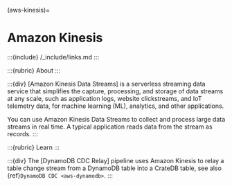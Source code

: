 (aws-kinesis)=
# Amazon Kinesis

:::{include} /_include/links.md
:::

:::{rubric} About
:::

:::{div}
[Amazon Kinesis Data Streams] is a serverless streaming data service that
simplifies the capture, processing, and storage of data streams at any
scale, such as application logs, website clickstreams, and IoT telemetry
data, for machine learning (ML), analytics, and other applications.

You can use Amazon Kinesis Data Streams to collect and process large data
streams in real time. A typical application reads data from the stream as
records.
:::

:::{rubric} Learn
:::

:::{div}
The [DynamoDB CDC Relay] pipeline uses Amazon Kinesis to relay a table
change stream from a DynamoDB table into a CrateDB table, see also
{ref}`DynamoDB CDC <aws-dynamodb>`.
:::
